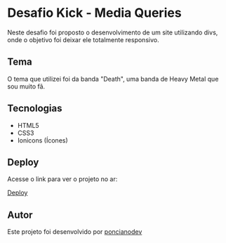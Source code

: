 # Desafio Kick - Media Queries

Neste desafio foi proposto o desenvolvimento de um site utilizando divs, onde o objetivo foi deixar ele totalmente responsivo.

## Tema

O tema que utilizei foi da banda "Death", uma banda de Heavy Metal que sou muito fã.

## Tecnologias

- HTML5
- CSS3
- Ionicons (Ícones)

## Deploy

Acesse o link para ver o projeto no ar:

[Deploy](https://mediaportal.scania.com/group/en/home.html)

## Autor

Este projeto foi desenvolvido por [poncianodev](https://www.linkedin.com/in/lucas-ponciano/)
